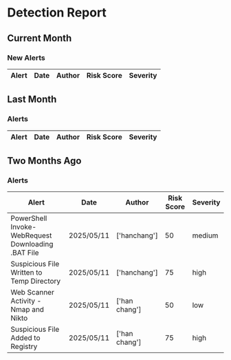 # Detection Report
## Current Month
### New Alerts

| Alert | Date | Author | Risk Score | Severity |
| --- | --- | --- | --- | --- |
## Last Month
### Alerts

| Alert | Date | Author | Risk Score | Severity |
| --- | --- | --- | --- | --- |
## Two Months Ago
### Alerts

| Alert | Date | Author | Risk Score | Severity |
| --- | --- | --- | --- | --- |
|PowerShell Invoke-WebRequest Downloading .BAT File|2025/05/11|['hanchang']|50|medium|
|Suspicious File Written to Temp Directory|2025/05/11|['hanchang']|75|high|
|Web Scanner Activity - Nmap and Nikto|2025/05/11|['han chang']|50|low|
|Suspicious File Added to Registry|2025/05/11|['han chang']|75|high|
